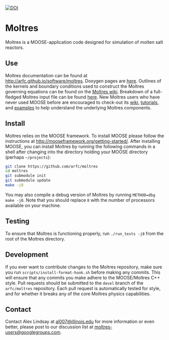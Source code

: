 [![DOI](https://zenodo.org/badge/65950715.svg)](https://zenodo.org/badge/latestdoi/65950715)

Moltres
=====

Moltres is a MOOSE-application code designed for simulation of molten salt
reactors.

## Use

Moltres documentation can be found at
http://arfc.github.io/software/moltres. Doxygen pages are
[here](https://arfc.github.io/moltres/). Outlines of the kernels and boundary
conditions used to construct the Moltres governing equations can be found on the
[Moltres wiki](http://arfc.github.io/software/moltres/wiki/). Breakdown of a
full-fledged Moltres input file can be found
[here](http://arfc.github.io/software/moltres/wiki/input_example/). New Moltres
users who have never used MOOSE before are encouraged to check-out its
[wiki](http://mooseframework.org/wiki/),
[tutorials](http://mooseframework.org/wiki/MooseTutorials/), and
[examples](http://mooseframework.org/wiki/MooseExamples/) to help understand the
underlying Moltres components.

## Install

Moltres relies on the MOOSE framework. To install MOOSE please follow the
instructions at http://mooseframework.org/getting-started/. After installing
MOOSE, you can install Moltres by running the following commands in a shell
after changing into the directory holding your MOOSE directory (perhaps `~/projects`):

```bash
git clone https://github.com/arfc/moltres
cd moltres
git submodule init
git submodule update
make -j8
```

You may also compile a debug version of Moltres by running `METHOD=dbg make
-j8`. Note that you should replace `8` with the number of processors available
on your machine.

## Testing

To ensure that Moltres is functioning properly, run `./run_tests -j8` from the
root of the Moltres directory.

## Development

If you ever want to contribute changes to the Moltres repository, make sure you
run `scripts/install-format-hook.sh` before making any commits. This will
ensure that any commits you make adhere to the MOOSE/Moltres C++ style. Pull
requests should be submitted to the `devel` branch of the `arfc/moltres`
repository. Each pull request is automatically tested for style, and for whether
it breaks any of the core Moltres physics capabilities.

## Contact

Contact Alex Lindsay at al007@illinois.edu for more information or
even better, please post to our discussion list at
moltres-users@googlegroups.com.
